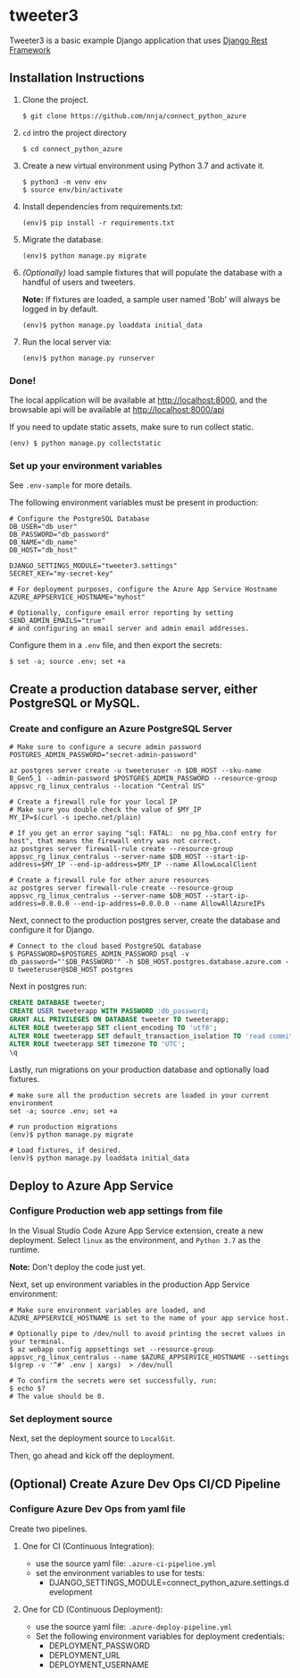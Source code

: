 tweeter3
=======

Tweeter3 is a basic example Django application that uses [Django Rest Framework](https://github.com/encode/django-rest-framework)


## Installation Instructions

1. Clone the project.
    ```shell
    $ git clone https://github.com/nnja/connect_python_azure
    ```
1. `cd` intro the project directory
    ```shell
    $ cd connect_python_azure
    ```
1. Create a new virtual environment using Python 3.7 and activate it.
    ```shell
    $ python3 -m venv env
    $ source env/bin/activate
    ```
1. Install dependencies from requirements.txt:
    ```shell
    (env)$ pip install -r requirements.txt
    ```
1. Migrate the database.
    ```shell
    (env)$ python manage.py migrate
    ```
1. *(Optionally)* load sample fixtures that will populate the database with a handful of users and tweeters.

    **Note:** If fixtures are loaded, a sample user named 'Bob' will always be logged in by default.
    ```shell
    (env)$ python manage.py loaddata initial_data
    ```
1. Run the local server via:
    ```shell
    (env)$ python manage.py runserver
    ```

### Done!
The local application will be available at <a href="http://localhost:8000" target="_blank">http://localhost:8000</a>, and the browsable api will be available at <a href="http://localhost:8000/api" target="_blank">http://localhost:8000/api</a>

If you need to update static assets, make sure to run collect static.
```shell
(env) $ python manage.py collectstatic
```

### Set up your environment variables

See `.env-sample` for more details.

The following environment variables must be present in production:

```shell
# Configure the PostgreSQL Database
DB_USER="db_user"
DB_PASSWORD="db_password"
DB_NAME="db_name"
DB_HOST="db_host"

DJANGO_SETTINGS_MODULE="tweeter3.settings"
SECRET_KEY="my-secret-key"

# For deployment purposes, configure the Azure App Service Hostname
AZURE_APPSERVICE_HOSTNAME="myhost"

# Optionally, configure email error reporting by setting SEND_ADMIN_EMAILS="true"
# and configuring an email server and admin email addresses.
```

Configure them in a `.env` file, and then export the secrets:
```shell
$ set -a; source .env; set +a
```

## Create a production database server, either PostgreSQL or MySQL.

### Create and configure an Azure PostgreSQL Server

```shell
# Make sure to configure a secure admin password
POSTGRES_ADMIN_PASSWORD="secret-admin-password"

az postgres server create -u tweeteruser -n $DB_HOST --sku-name B_Gen5_1 --admin-password $POSTGRES_ADMIN_PASSWORD --resource-group appsvc_rg_linux_centralus --location "Central US"

# Create a firewall rule for your local IP
# Make sure you double check the value of $MY_IP
MY_IP=$(curl -s ipecho.net/plain)

# If you get an error saying "sql: FATAL:  no pg_hba.conf entry for host", that means the firewall entry was not correct.
az postgres server firewall-rule create --resource-group appsvc_rg_linux_centralus --server-name $DB_HOST --start-ip-address=$MY_IP --end-ip-address=$MY_IP --name AllowLocalClient

# Create a firewall rule for other azure resources
az postgres server firewall-rule create --resource-group appsvc_rg_linux_centralus --server-name $DB_HOST --start-ip-address=0.0.0.0 --end-ip-address=0.0.0.0 --name AllowAllAzureIPs
```

Next, connect to the production postgres server, create the database and configure it for Django.

```shell
# Connect to the cloud based PostgreSQL database
$ PGPASSWORD=$POSTGRES_ADMIN_PASSWORD psql -v db_password="'$DB_PASSWORD'" -h $DB_HOST.postgres.database.azure.com -U tweeteruser@$DB_HOST postgres
```

Next in postgres run:
```sql
CREATE DATABASE tweeter;
CREATE USER tweeterapp WITH PASSWORD :db_password;
GRANT ALL PRIVILEGES ON DATABASE tweeter TO tweeterapp;
ALTER ROLE tweeterapp SET client_encoding TO 'utf8';
ALTER ROLE tweeterapp SET default_transaction_isolation TO 'read committed';
ALTER ROLE tweeterapp SET timezone TO 'UTC';
\q
```

Lastly, run migrations on your production database and optionally load fixtures.

```shell
# make sure all the production secrets are loaded in your current environment
set -a; source .env; set +a

# run production migrations
(env)$ python manage.py migrate

# Load fixtures, if desired.
(env)$ python manage.py loaddata initial_data
```

## Deploy to Azure App Service

### Configure Production web app settings from file

In the Visual Studio Code Azure App Service extension, create a new deployment. Select `linux` as the environment, and `Python 3.7` as the runtime.

**Note:** Don't deploy the code just yet.

Next, set up environment variables in the production App Service environment:

```shell
# Make sure environment variables are loaded, and AZURE_APPSERVICE_HOSTNAME is set to the name of your app service host.

# Optionally pipe to /dev/null to avoid printing the secret values in your terminal.
$ az webapp config appsettings set --resource-group appsvc_rg_linux_centralus --name $AZURE_APPSERVICE_HOSTNAME --settings $(grep -v '^#' .env | xargs)  > /dev/null

# To confirm the secrets were set successfully, run:
$ echo $?
# The value should be 0.
```

### Set deployment source

Next, set the deployment source to `LocalGit`.

Then, go ahead and kick off the deployment.

## (Optional) Create Azure Dev Ops CI/CD Pipeline

### Configure Azure Dev Ops from yaml file

Create two pipelines.

1. One for CI (Continuous Integration):
    - use the source yaml file: `.azure-ci-pipeline.yml`
    - set the environment variables to use for tests:
        - DJANGO_SETTINGS_MODULE=connect_python_azure.settings.development

1. One for CD (Continuous Deployment):
    - use the source yaml file: `.azure-deploy-pipeline.yml`
    - Set the following environment variables for deployment credentials:
        - DEPLOYMENT_PASSWORD
        - DEPLOYMENT_URL
        - DEPLOYMENT_USERNAME

